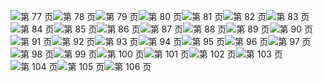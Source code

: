 ![第 77 页](img/00077.jpeg)![第 78 页](img/00078.jpeg)![第 79 页](img/00079.jpeg)![第 80 页](img/00080.jpeg)![第 81 页](img/00081.jpeg)![第 82 页](img/00082.jpeg)![第 83 页](img/00083.jpeg)![第 84 页](img/00084.jpeg)![第 85 页](img/00085.jpeg)![第 86 页](img/00086.jpeg)![第 87 页](img/00087.jpeg)![第 88 页](img/00088.jpeg)![第 89 页](img/00089.jpeg)![第 90 页](img/00090.jpeg)![第 91 页](img/00091.jpeg)![第 92 页](img/00092.jpeg)![第 93 页](img/00093.jpeg)![第 94 页](img/00094.jpeg)![第 95 页](img/00095.jpeg)![第 96 页](img/00096.jpeg)![第 97 页](img/00097.jpeg)![第 98 页](img/00098.jpeg)![第 99 页](img/00099.jpeg)![第 100 页](img/00100.jpeg)![第 101 页](img/00101.jpeg)![第 102 页](img/00102.jpeg)![第 103 页](img/00103.jpeg)![第 104 页](img/00104.jpeg)![第 105 页](img/00105.jpeg)![第 106 页](img/00106.jpeg)
